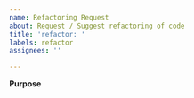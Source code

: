 ```yaml
---
name: Refactoring Request
about: Request / Suggest refactoring of code
title: 'refactor: '
labels: refactor
assignees: ''

---
```


**Purpose**
<!-- Where do you need a refactoring (please explain) ? -->
